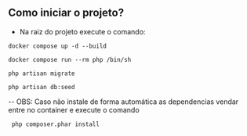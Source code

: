 ## Como iniciar o projeto?

- Na raiz do projeto execute o comando:

```
docker compose up -d --build
```

```
docker compose run --rm php /bin/sh
```

```
php artisan migrate
```

```
php artisan db:seed
```

-- OBS: Caso não instale de forma automática as dependencias vendar entre no container e execute o comando

```
 php composer.phar install
```
